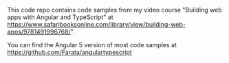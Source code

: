 This code repo contains code samples from my video course "Building web apps with Angular and TypeScript" at https://www.safaribooksonline.com/library/view/building-web-apps/9781491996768/".

You can find the Angular 5 version of most code samples at https://github.com/Farata/angulartypescript
